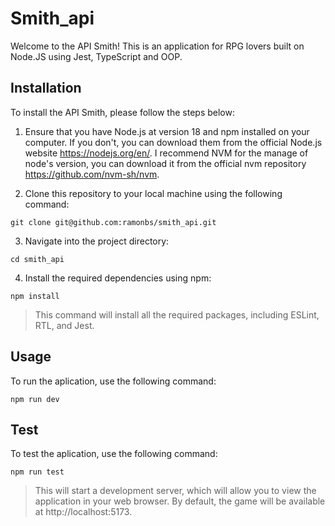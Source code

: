 # Smith_api

Welcome to the API Smith! This is an application for RPG lovers built on Node.JS using Jest, TypeScript and OOP.

## Installation
To install the API Smith, please follow the steps below:

1. Ensure that you have Node.js at version 18 and npm installed on your computer. If you don't, you can download them from the official Node.js website https://nodejs.org/en/. I recommend NVM for the manage of node's version, you can download it from the official nvm repository https://github.com/nvm-sh/nvm.

2. Clone this repository to your local machine using the following command:
```
git clone git@github.com:ramonbs/smith_api.git
```

3. Navigate into the project directory:
```
cd smith_api
```

4. Install the required dependencies using npm:
```
npm install
```

> This command will install all the required packages, including ESLint, RTL, and Jest.

## Usage
To run the aplication, use the following command:
```
npm run dev
```

## Test
To test the aplication, use the following command:
```
npm run test
```
> This will start a development server, which will allow you to view the application in your web browser. By default, the game will be available at http://localhost:5173.
